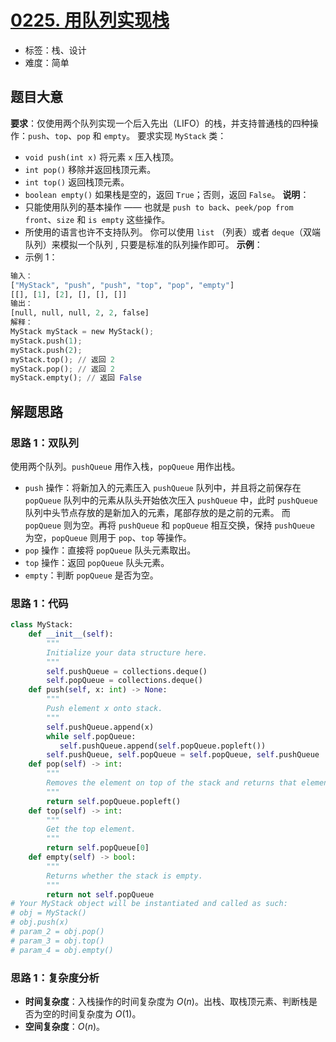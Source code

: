 # [0225. 用队列实现栈](https://leetcode.cn/problems/implement-stack-using-queues/)
- 标签：栈、设计
- 难度：简单
## 题目大意
**要求**：仅使用两个队列实现一个后入先出（LIFO）的栈，并支持普通栈的四种操作：`push`、`top`、`pop` 和 `empty`。
要求实现 `MyStack` 类：
- `void push(int x)` 将元素 `x` 压入栈顶。
- `int pop()` 移除并返回栈顶元素。
- `int top()` 返回栈顶元素。
- `boolean empty()` 如果栈是空的，返回 `True`；否则，返回 `False`。
**说明**：
- 只能使用队列的基本操作 —— 也就是 `push to back`、`peek/pop from front`、`size` 和 `is empty` 这些操作。
- 所使用的语言也许不支持队列。 你可以使用 `list` （列表）或者 `deque`（双端队列）来模拟一个队列 , 只要是标准的队列操作即可。
**示例**：
- 示例 1：
```python
输入：
["MyStack", "push", "push", "top", "pop", "empty"]
[[], [1], [2], [], [], []]
输出：
[null, null, null, 2, 2, false]
解释：
MyStack myStack = new MyStack();
myStack.push(1);
myStack.push(2);
myStack.top(); // 返回 2
myStack.pop(); // 返回 2
myStack.empty(); // 返回 False
```
## 解题思路
### 思路 1：双队列
使用两个队列。`pushQueue` 用作入栈，`popQueue` 用作出栈。
- `push` 操作：将新加入的元素压入 `pushQueue` 队列中，并且将之前保存在 `popQueue` 队列中的元素从队头开始依次压入 `pushQueue` 中，此时 `pushQueue` 队列中头节点存放的是新加入的元素，尾部存放的是之前的元素。 而 `popQueue` 则为空。再将 `pushQueue` 和 `popQueue` 相互交换，保持 `pushQueue` 为空，`popQueue` 则用于 `pop`、`top` 等操作。
- `pop` 操作：直接将 `popQueue` 队头元素取出。
- `top` 操作：返回 `popQueue` 队头元素。
- `empty`：判断 `popQueue` 是否为空。
### 思路 1：代码
```python
class MyStack:
    def __init__(self):
        """
        Initialize your data structure here.
        """
        self.pushQueue = collections.deque()
        self.popQueue = collections.deque()
    def push(self, x: int) -> None:
        """
        Push element x onto stack.
        """
        self.pushQueue.append(x)
        while self.popQueue:
           self.pushQueue.append(self.popQueue.popleft())
        self.pushQueue, self.popQueue = self.popQueue, self.pushQueue
    def pop(self) -> int:
        """
        Removes the element on top of the stack and returns that element.
        """
        return self.popQueue.popleft()
    def top(self) -> int:
        """
        Get the top element.
        """
        return self.popQueue[0]
    def empty(self) -> bool:
        """
        Returns whether the stack is empty.
        """
        return not self.popQueue
# Your MyStack object will be instantiated and called as such:
# obj = MyStack()
# obj.push(x)
# param_2 = obj.pop()
# param_3 = obj.top()
# param_4 = obj.empty()
```
### 思路 1：复杂度分析
- **时间复杂度**：入栈操作的时间复杂度为 $O(n)$。出栈、取栈顶元素、判断栈是否为空的时间复杂度为 $O(1)$。
- **空间复杂度**：$O(n)$。
